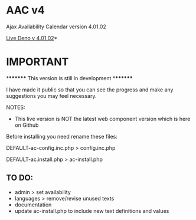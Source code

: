 # AAC v4

Ajax Availability Calendar version 4.01.02

<a href="https://version4.ajaxavailabilitycalendar.com/dev/v4.01.02/" target="_blank">Live Deno v 4.01.02</a>\*

# IMPORTANT

\***\*\*\*\*\*\*** This version is still in development \***\*\*\*\*\*\***

I have made it public so that you can see the progress and make any suggestions you may feel necessary.

NOTES:

- This live version is NOT the latest web component version which is here on Github

Before installing you need rename these files:

DEFAULT-ac-config.inc.php > config.inc.php

DEFAULT-ac.install.php > ac-install.php

## TO DO:

- admin > set availability
- languages > remove/revise unused texts
- documentation
- update ac-install.php to include new text definitions and values
